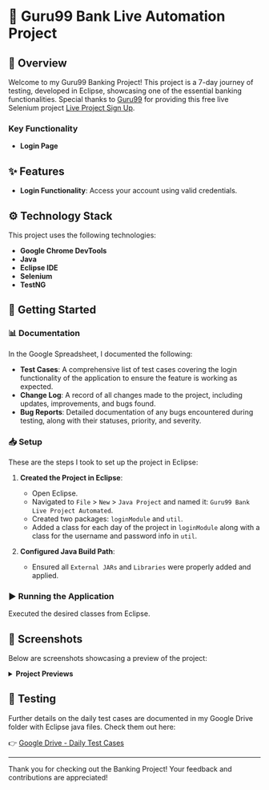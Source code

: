 # 🏦 Guru99 Bank Live Automation Project

## 📖 Overview
Welcome to my Guru99 Banking Project! This project is a 7-day journey of testing, developed in Eclipse, showcasing one of the essential banking functionalities. Special thanks to [Guru99](https://www.guru99.com/) for providing this free live Selenium project [Live Project Sign Up](https://www.guru99.com/live-selenium-project.html).

### Key Functionality
- **Login Page**

## ✨ Features
- **Login Functionality**: Access your account using valid credentials.

## ⚙️ Technology Stack
This project uses the following technologies:
- **Google Chrome DevTools**
- **Java**
- **Eclipse IDE**
- **Selenium**
- **TestNG**

## 🚀 Getting Started

### 📊 Documentation
In the Google Spreadsheet, I documented the following:

- **Test Cases**: A comprehensive list of test cases covering the login functionality of the application to ensure the feature is working as expected.
- **Change Log**: A record of all changes made to the project, including updates, improvements, and bugs found.
- **Bug Reports**: Detailed documentation of any bugs encountered during testing, along with their statuses, priority, and severity.

### 📥 Setup
These are the steps I took to set up the project in Eclipse:

1. **Created the Project in Eclipse**:
   - Open Eclipse.
   - Navigated to `File` > `New` > `Java Project` and named it: `Guru99 Bank Live Project Automated`.
   - Created two packages: `loginModule` and `util`.
   - Added a class for each day of the project in `loginModule` along with a class for the username and password info in `util`.

2. **Configured Java Build Path**:
   - Ensured all `External JARs` and `Libraries` were properly added and applied.

### ▶️ Running the Application
Executed the desired classes from Eclipse.

## 📸 Screenshots
Below are screenshots showcasing a preview of the project:

<details>
<summary> <strong>Project Previews</strong> </summary>

**Google Sheets Change Log Preview**
![Google Sheets Screenshot](https://github.com/slangslang/Guru99-Bank-Live-Automation-Project/blob/main/img/changeLog.png)        
*Preview of the change log documentation in Google Sheets*

**Google Sheets Test Cases Preview:**
![Google Sheets Screenshot](https://github.com/slangslang/Guru99-Bank-Live-Automation-Project/blob/main/img/testCasePreview.png)
*Preview of the test cases documentation in Google Sheets.*

**Google Sheets Bug Report Preview:**
![Google Sheets Screenshot](https://github.com/slangslang/Guru99-Bank-Live-Automation-Project/blob/main/img/bugReport.png)
*Preview of the bug reports documentation in Google Sheets.*

**Java Class Preview:**
![Java Code](https://github.com/slangslang/Guru99-Bank-Live-Automation-Project/blob/main/img/javaCode.png)
*Preview of the Java class documentation from Eclipse.*

**Eclipse Preview:**
![Eclipse Screenshot](https://github.com/slangslang/Guru99-Bank-Live-Automation-Project/blob/main/img/eclipsePreview.png)
*Preview of the Java class in Eclipse showcasing the results at the bottom.*

[Back to Top of Screenshots](#-screenshots)

</details>

## 🧪 Testing
Further details on the daily test cases are documented in my Google Drive folder with Eclipse java files. Check them out here:

👉 [Google Drive - Daily Test Cases](https://drive.google.com/drive/folders/1OK8L-nVvQw7-bO5oz0r1va06jz_apyAR?usp=sharing)

---

Thank you for checking out the Banking Project! Your feedback and contributions are appreciated!

